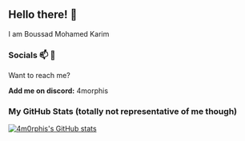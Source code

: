 ## Hello there! 👋

I am Boussad Mohamed Karim

### Socials 📫 💬
  Want to reach me?
  
  **Add me on discord:** 4morphis

### My GitHub Stats (totally not representative of me though)
[![4m0rphis's GitHub stats](https://github-readme-stats.vercel.app/api?username=4m0rphis)](https://github.com/4m0rphis/github-readme-stats)  
